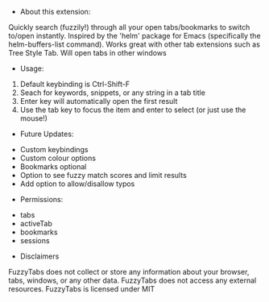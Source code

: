 * About this extension:

Quickly search (fuzzily!) through all your open tabs/bookmarks to switch to/open instantly.
Inspired by the 'helm' package for Emacs (specifically the helm-buffers-list command).
Works great with other tab extensions such as Tree Style Tab.
Will open tabs in other windows

* Usage:

1. Default keybinding is Ctrl-Shift-F
2. Seach for keywords, snippets, or any string in a tab title
3. Enter key will automatically open the first result
4. Use the tab key to focus the item and enter to select (or just use the mouse!)

* Future Updates:

- Custom keybindings
- Custom colour options
- Bookmarks optional
- Option to see fuzzy match scores and limit results
- Add option to allow/disallow typos

* Permissions:

- tabs
- activeTab
- bookmarks
- sessions

* Disclaimers

FuzzyTabs does not collect or store any information about your browser, tabs, windows, or any other data.
FuzzyTabs does not access any external resources.
FuzzyTabs is licensed under MIT